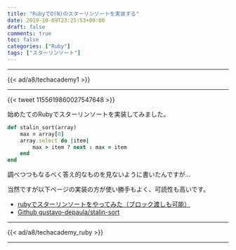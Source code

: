 ```yaml
---
title: "RubyでO(N)のスターリンソートを実装する"
date: 2019-10-09T23:25:53+09:00
draft: false
comments: true
toc: false
categories: ["Ruby"]
tags: ["スターリンソート"]
---
```


<!--more-->

---

{{< ad/a8/techacademy1 >}}

---

{{< tweet 1155619860027547648 >}}

始めたてのRubyでスターリンソートを実装してみました。

```rb
def stalin_sort(array)
    max = array[0]
    array.select do |item|
        max > item ? next : max = item
    end
end
```

調べつつもなるべく答え的なものを見ないように書いたんですが…

当然ですが以下ページの実装の方が使い勝手もよく、可読性も高いです。

- [rubyでスターリンソートをやってみた（ブロック渡しも可能）](https://qiita.com/haru_pad/items/1598690e1105f3e33389)
- [Github gustavo-depaula/stalin-sort](https://github.com/gustavo-depaula/stalin-sort/blob/master/ruby/stalin_sort.rb)

---

{{< ad/a8/techacademy_ruby >}}

---
